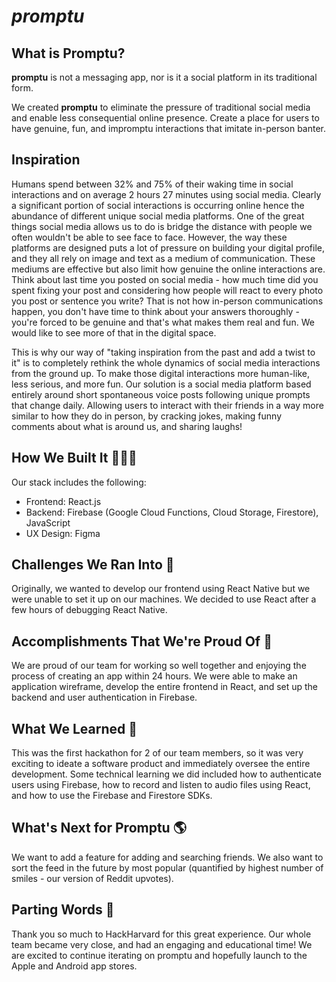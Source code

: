 # *promptu*
## What is Promptu?

**promptu** is not a messaging app, nor is it a social platform in its traditional form. 

We created **promptu** to eliminate the pressure of traditional social media and enable less consequential online presence. Create a place for users to have genuine, fun, and impromptu interactions that imitate in-person banter.

## Inspiration
Humans spend between 32% and 75% of their waking time in social interactions and on average 2 hours 27 minutes using social media. Clearly a significant portion of social interactions is occurring online hence the abundance of different unique social media platforms. One of the great things social media allows us to do is bridge the distance with people we often wouldn't be able to see face to face. However, the way these platforms are designed puts a lot of pressure on building your digital profile, and they all rely on image and text as a medium of communication. These mediums are effective but also limit how genuine the online interactions are. Think about last time you posted on social media - how much time did you spent fixing your post and considering how people will react to every photo you post or sentence you write? That is not how in-person communications happen, you don't have time to think about your answers thoroughly - you're forced to be genuine and that's what makes them real and fun. We would like to see more of that in the digital space. 

This is why our way of "taking inspiration from the past and add a twist to it" is to completely rethink the whole dynamics of social media interactions from the ground up. To make those digital interactions more human-like, less serious, and more fun. Our solution is a social media platform based entirely around short spontaneous voice posts following unique prompts that change daily. Allowing users to interact with their friends in a way more similar to how they do in person, by cracking jokes, making funny comments about what is around us, and sharing laughs! 

## How We Built It 👩🏻‍💻

Our stack includes the following:

- Frontend: React.js
- Backend: Firebase (Google Cloud Functions, Cloud Storage, Firestore), JavaScript
- UX Design: Figma

## Challenges We Ran Into 🚨

Originally, we wanted to develop our frontend using React Native but we were unable to set it up on our machines. We decided to use React after a few hours of debugging React Native.

## Accomplishments That We're Proud Of 👏

We are proud of our team for working so well together and enjoying the process of creating an app within 24 hours. We were able to make an application wireframe, develop the entire frontend in React, and set up the backend and user authentication in Firebase.

## What We Learned 🔖

This was the first hackathon for 2 of our team members, so it was very exciting to ideate a software product and immediately oversee the entire development. Some technical learning we did included how to authenticate users using Firebase, how to record and listen to audio files using React, and how to use the Firebase and Firestore SDKs.

## What's Next for Promptu 🌎

We want to add a feature for adding and searching friends. We also want to sort the feed in the future by most popular (quantified by highest number of smiles - our version of Reddit upvotes).

## Parting Words 🤝

Thank you so much to HackHarvard for this great experience. Our whole team became very close, and had an engaging and educational time! We are excited to continue iterating on promptu and hopefully launch to the Apple and Android app stores.
